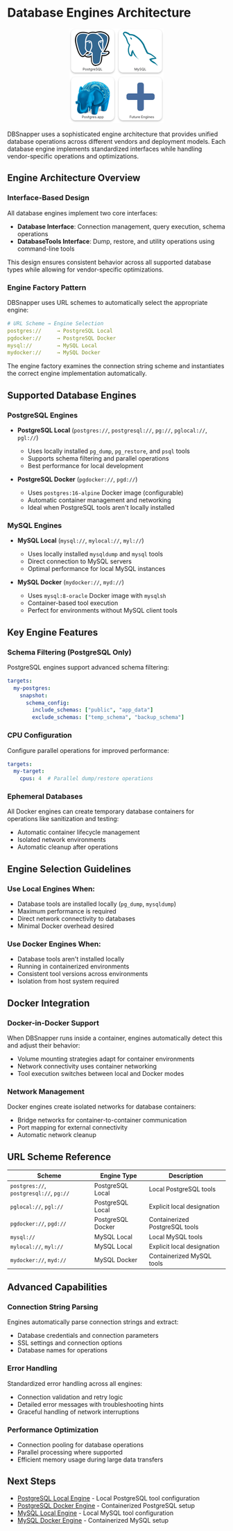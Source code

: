 # Database Engines Architecture

<p align="center">
  <img alt="Database Engines" src="/static/database-engines.png"  />
</p>

DBSnapper uses a sophisticated engine architecture that provides unified database operations across different vendors and deployment models. Each database engine implements standardized interfaces while handling vendor-specific operations and optimizations.

## Engine Architecture Overview

### Interface-Based Design

All database engines implement two core interfaces:

- **Database Interface**: Connection management, query execution, schema operations
- **DatabaseTools Interface**: Dump, restore, and utility operations using command-line tools

This design ensures consistent behavior across all supported database types while allowing for vendor-specific optimizations.

### Engine Factory Pattern

DBSnapper uses URL schemes to automatically select the appropriate engine:

```yaml
# URL Scheme → Engine Selection
postgres://     → PostgreSQL Local
pgdocker://     → PostgreSQL Docker  
mysql://        → MySQL Local
mydocker://     → MySQL Docker
```

The engine factory examines the connection string scheme and instantiates the correct engine implementation automatically.

## Supported Database Engines

### PostgreSQL Engines

- **PostgreSQL Local** (`postgres://`, `postgresql://`, `pg://`, `pglocal://`, `pgl://`)
  - Uses locally installed `pg_dump`, `pg_restore`, and `psql` tools
  - Supports schema filtering and parallel operations
  - Best performance for local development

- **PostgreSQL Docker** (`pgdocker://`, `pgd://`)
  - Uses `postgres:16-alpine` Docker image (configurable)
  - Automatic container management and networking
  - Ideal when PostgreSQL tools aren't locally installed

### MySQL Engines

- **MySQL Local** (`mysql://`, `mylocal://`, `myl://`)
  - Uses locally installed `mysqldump` and `mysql` tools
  - Direct connection to MySQL servers
  - Optimal performance for local MySQL instances

- **MySQL Docker** (`mydocker://`, `myd://`)
  - Uses `mysql:8-oracle` Docker image with `mysqlsh`
  - Container-based tool execution
  - Perfect for environments without MySQL client tools

## Key Engine Features

### Schema Filtering (PostgreSQL Only)

PostgreSQL engines support advanced schema filtering:

```yaml
targets:
  my-postgres:
    snapshot:
      schema_config:
        include_schemas: ["public", "app_data"]
        exclude_schemas: ["temp_schema", "backup_schema"]
```

### CPU Configuration

Configure parallel operations for improved performance:

```yaml
targets:
  my-target:
    cpus: 4  # Parallel dump/restore operations
```

### Ephemeral Databases

All Docker engines can create temporary database containers for operations like sanitization and testing:

- Automatic container lifecycle management
- Isolated network environments
- Automatic cleanup after operations

## Engine Selection Guidelines

### Use Local Engines When:
- Database tools are installed locally (`pg_dump`, `mysqldump`)
- Maximum performance is required
- Direct network connectivity to databases
- Minimal Docker overhead desired

### Use Docker Engines When:
- Database tools aren't installed locally
- Running in containerized environments
- Consistent tool versions across environments
- Isolation from host system required

## Docker Integration

### Docker-in-Docker Support
When DBSnapper runs inside a container, engines automatically detect this and adjust their behavior:
- Volume mounting strategies adapt for container environments
- Network connectivity uses container networking
- Tool execution switches between local and Docker modes

### Network Management
Docker engines create isolated networks for database containers:
- Bridge networks for container-to-container communication
- Port mapping for external connectivity
- Automatic network cleanup

## URL Scheme Reference

| Scheme | Engine Type | Description |
|--------|-------------|-------------|
| `postgres://`, `postgresql://`, `pg://` | PostgreSQL Local | Local PostgreSQL tools |
| `pglocal://`, `pgl://` | PostgreSQL Local | Explicit local designation |
| `pgdocker://`, `pgd://` | PostgreSQL Docker | Containerized PostgreSQL tools |
| `mysql://` | MySQL Local | Local MySQL tools |
| `mylocal://`, `myl://` | MySQL Local | Explicit local designation |
| `mydocker://`, `myd://` | MySQL Docker | Containerized MySQL tools |

## Advanced Capabilities

### Connection String Parsing
Engines automatically parse connection strings and extract:
- Database credentials and connection parameters
- SSL settings and connection options
- Database names for operations

### Error Handling
Standardized error handling across all engines:
- Connection validation and retry logic
- Detailed error messages with troubleshooting hints
- Graceful handling of network interruptions

### Performance Optimization
- Connection pooling for database operations
- Parallel processing where supported
- Efficient memory usage during large data transfers

## Next Steps

- [PostgreSQL Local Engine](postgresql-local.md) - Local PostgreSQL tool configuration
- [PostgreSQL Docker Engine](postgresql-docker.md) - Containerized PostgreSQL setup
- [MySQL Local Engine](mysql-local.md) - Local MySQL tool configuration  
- [MySQL Docker Engine](mysql-docker.md) - Containerized MySQL setup
